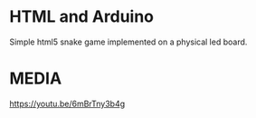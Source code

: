 ﻿HTML and Arduino
======

Simple html5 snake game implemented on a physical led board.


MEDIA
=====

https://youtu.be/6mBrTny3b4g